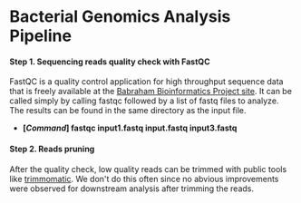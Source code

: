 Bacterial Genomics Analysis Pipeline
=========================================

#### Step 1. Sequencing reads quality check with FastQC
FastQC is a quality control application for high throughput sequence data that is freely available at
the [Babraham Bioinformatics Project site](http://www.bioinformatics.babraham.ac.uk/projects/download.html). It can be called simply by calling fastqc followed by a list of fastq files to analyze. The results can be found in the same directory as the input file.
* **[_Command_] fastqc input1.fastq input.fastq input3.fastq**

#### Step 2. Reads pruning
After the quality check, low quality reads can be trimmed with public tools like [trimmomatic](http://www.usadellab.org/cms/?page=trimmomatic). We don't do this often since no abvious improvements were observed for downstream analysis after trimming the reads.
